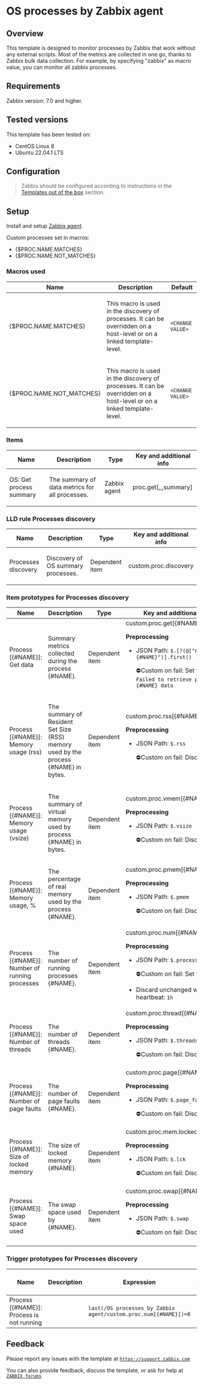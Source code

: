 
# OS processes by Zabbix agent

## Overview

This template is designed to monitor processes by Zabbix that work without any external scripts.
Most of the metrics are collected in one go, thanks to Zabbix bulk data collection.
For example, by specifying "zabbix" as macro value, you can monitor all zabbix processes.

## Requirements

Zabbix version: 7.0 and higher.

## Tested versions

This template has been tested on:
- CentOS Linux 8
- Ubuntu 22.04.1 LTS

## Configuration

> Zabbix should be configured according to instructions in the [Templates out of the box](https://www.zabbix.com/documentation/7.0/manual/config/templates_out_of_the_box) section.

## Setup

Install and setup [Zabbix agent](https://www.zabbix.com/documentation/7.0/manual/installation/install_from_packages).

Custom processes set in macros:

- {$PROC.NAME.MATCHES}
- {$PROC.NAME.NOT_MATCHES}

### Macros used

|Name|Description|Default|
|----|-----------|-------|
|{$PROC.NAME.MATCHES}|<p>This macro is used in the discovery of processes. It can be overridden on a host-level or on a linked template-level.</p>|`<CHANGE VALUE>`|
|{$PROC.NAME.NOT_MATCHES}|<p>This macro is used in the discovery of processes. It can be overridden on a host-level or on a linked template-level.</p>|`<CHANGE VALUE>`|

### Items

|Name|Description|Type|Key and additional info|
|----|-----------|----|-----------------------|
|OS: Get process summary|<p>The summary of data metrics for all processes.</p>|Zabbix agent|proc.get[,,,summary]|

### LLD rule Processes discovery

|Name|Description|Type|Key and additional info|
|----|-----------|----|-----------------------|
|Processes discovery|<p>Discovery of OS summary processes.</p>|Dependent item|custom.proc.discovery|

### Item prototypes for Processes discovery

|Name|Description|Type|Key and additional info|
|----|-----------|----|-----------------------|
|Process [{#NAME}]: Get data|<p>Summary metrics collected during the process {#NAME}.</p>|Dependent item|custom.proc.get[{#NAME}]<p>**Preprocessing**</p><ul><li><p>JSON Path: `$.[?(@["name"]=="{#NAME}")].first()`</p><p>⛔️Custom on fail: Set value to: `Failed to retrieve process {#NAME} data`</p></li></ul>|
|Process [{#NAME}]: Memory usage (rss)|<p>The summary of Resident Set Size (RSS) memory used by the process {#NAME} in bytes.</p>|Dependent item|custom.proc.rss[{#NAME}]<p>**Preprocessing**</p><ul><li><p>JSON Path: `$.rss`</p><p>⛔️Custom on fail: Discard value</p></li></ul>|
|Process [{#NAME}]: Memory usage (vsize)|<p>The summary of virtual memory used by process {#NAME} in bytes.</p>|Dependent item|custom.proc.vmem[{#NAME}]<p>**Preprocessing**</p><ul><li><p>JSON Path: `$.vsize`</p><p>⛔️Custom on fail: Discard value</p></li></ul>|
|Process [{#NAME}]: Memory usage, %|<p>The percentage of real memory used by the process {#NAME}.</p>|Dependent item|custom.proc.pmem[{#NAME}]<p>**Preprocessing**</p><ul><li><p>JSON Path: `$.pmem`</p><p>⛔️Custom on fail: Discard value</p></li></ul>|
|Process [{#NAME}]: Number of running processes|<p>The number of running processes {#NAME}.</p>|Dependent item|custom.proc.num[{#NAME}]<p>**Preprocessing**</p><ul><li><p>JSON Path: `$.processes`</p><p>⛔️Custom on fail: Set value to: `0`</p></li><li><p>Discard unchanged with heartbeat: `1h`</p></li></ul>|
|Process [{#NAME}]: Number of threads|<p>The number of threads {#NAME}.</p>|Dependent item|custom.proc.thread[{#NAME}]<p>**Preprocessing**</p><ul><li><p>JSON Path: `$.threads`</p><p>⛔️Custom on fail: Discard value</p></li></ul>|
|Process [{#NAME}]: Number of page faults|<p>The number of page faults {#NAME}.</p>|Dependent item|custom.proc.page[{#NAME}]<p>**Preprocessing**</p><ul><li><p>JSON Path: `$.page_faults`</p><p>⛔️Custom on fail: Discard value</p></li></ul>|
|Process [{#NAME}]: Size of locked memory|<p>The size of locked memory {#NAME}.</p>|Dependent item|custom.proc.mem.locked[{#NAME}]<p>**Preprocessing**</p><ul><li><p>JSON Path: `$.lck`</p><p>⛔️Custom on fail: Discard value</p></li></ul>|
|Process [{#NAME}]: Swap space used|<p>The swap space used by {#NAME}.</p>|Dependent item|custom.proc.swap[{#NAME}]<p>**Preprocessing**</p><ul><li><p>JSON Path: `$.swap`</p><p>⛔️Custom on fail: Discard value</p></li></ul>|

### Trigger prototypes for Processes discovery

|Name|Description|Expression|Severity|Dependencies and additional info|
|----|-----------|----------|--------|--------------------------------|
|Process [{#NAME}]: Process is not running||`last(/OS processes by Zabbix agent/custom.proc.num[{#NAME}])=0`|High|**Manual close**: Yes|

## Feedback

Please report any issues with the template at [`https://support.zabbix.com`](https://support.zabbix.com)

You can also provide feedback, discuss the template, or ask for help at [`ZABBIX forums`](https://www.zabbix.com/forum/zabbix-suggestions-and-feedback)

